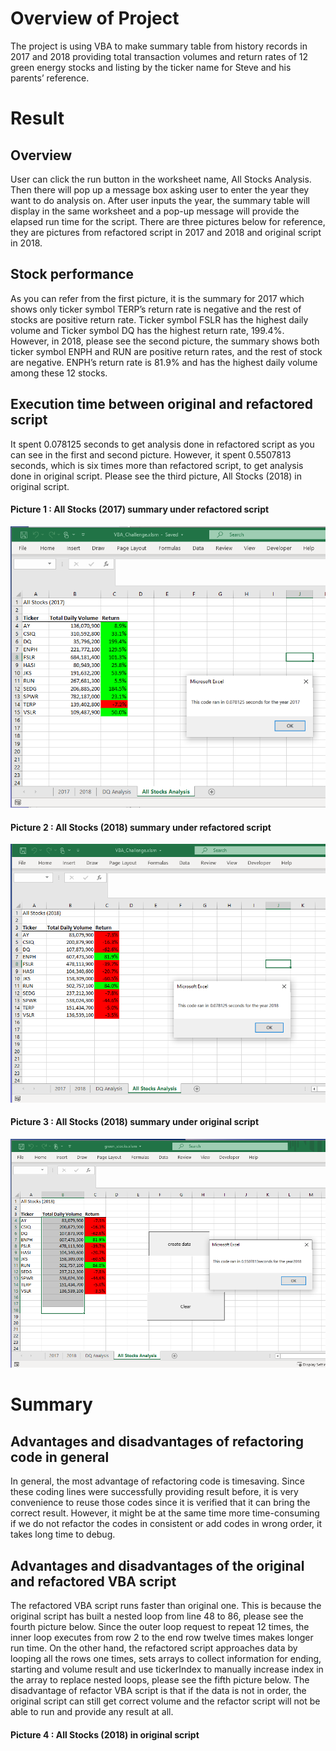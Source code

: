 # Overview of Project
The project is using VBA to make summary table from history records in 2017 and 2018 providing total transaction volumes and return rates of 12 green energy stocks and listing by the ticker name for Steve and his parents’ reference. 
# Result
## Overview
User can click the run button in the worksheet name, All Stocks Analysis. Then there will pop up a message box asking user to enter the year they want to do analysis on. After user inputs the year, the summary table will display in the same worksheet and a pop-up message will provide the elapsed run time for the script. There are three pictures below for reference, they are pictures from refactored script in 2017 and 2018 and original script in 2018.

## Stock performance
As you can refer from the first picture, it is the summary for 2017 which shows only ticker symbol TERP’s return rate is negative and the rest of stocks are positive return rate. Ticker symbol FSLR has the highest daily volume and Ticker symbol DQ has the highest return rate, 199.4%.
However, in 2018, please see the second picture, the summary shows both ticker symbol ENPH and RUN are positive return rates, and the rest of stock are negative. ENPH’s return rate is 81.9% and has the highest daily volume among these 12 stocks.

## Execution time between original and refactored script
It spent 0.078125 seconds to get analysis done in refactored script as you can see in the first and second picture. However, it spent 0.5507813 seconds, which is six times more than refactored script, to get analysis done in original script. Please see the third picture, All Stocks (2018) in original script. 

#### Picture 1 : All Stocks (2017) summary under refactored script
![VBA_Challenge_2017](./Resources/VBA_Challenge_2017.png)

#### Picture 2 : All Stocks (2018) summary under refactored script
![VBA_Challenge_2018](./Resources/VBA_Challenge_2018.png)

#### Picture 3 : All Stocks (2018) summary under original script
![green_stocks_2018_original](./Resources/green_stocks_2018_original.png)

# Summary
## Advantages and disadvantages of refactoring code in general
In general, the most advantage of refactoring code is timesaving. Since these coding lines were successfully providing result before, it is very convenience to reuse those codes since it is verified that it can bring the correct result. However, it might be at the same time more time-consuming if we do not refactor the codes in consistent or add codes in wrong order, it takes long time to debug. 

## Advantages and disadvantages of the original and refactored VBA script
The refactored VBA script runs faster than original one. This is because the original script has built a nested loop from line 48 to 86, please see the fourth picture below. Since the outer loop request to repeat 12 times, the inner loop executes from row 2 to the end row twelve times makes longer run time. On the other hand, the refactored script approaches data by looping all the rows one times, sets arrays to collect information for ending, starting and volume result and use tickerIndex to manually increase index in the array to replace nested loops, please see the fifth picture below. 
The disadvantage of refactor VBA script is that if the data is not in order, the original script can still get correct volume and the refactor script will not be able to run and provide any result at all. 

#### Picture 4 : All Stocks (2018) in original script
